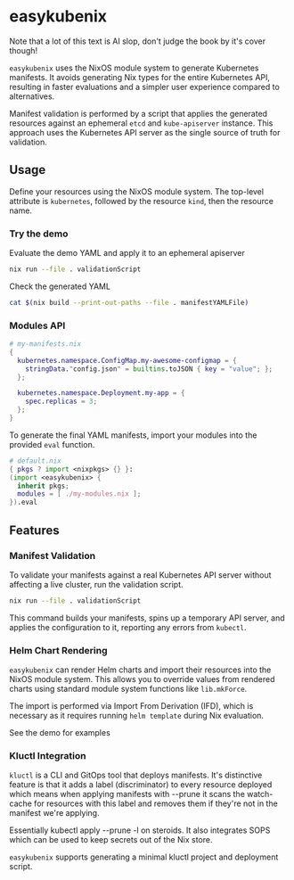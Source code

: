 # easykubenix
Note that a lot of this text is AI slop, don't judge the book by it's cover though!

`easykubenix` uses the NixOS module system to generate Kubernetes manifests. It
avoids generating Nix types for the entire Kubernetes API, resulting in faster
evaluations and a simpler user experience compared to alternatives.

Manifest validation is performed by a script that applies the generated
resources against an ephemeral `etcd` and `kube-apiserver` instance. This
approach uses the Kubernetes API server as the single source of truth for
validation.

## Usage
Define your resources using the NixOS module system. The top-level attribute
is `kubernetes`, followed by the resource `kind`, then the resource name.

### Try the demo
Evaluate the demo YAML and apply it to an ephemeral apiserver
```bash
nix run --file . validationScript
```
Check the generated YAML
```bash
cat $(nix build --print-out-paths --file . manifestYAMLFile)
```

### Modules API
```nix
# my-manifests.nix
{
  kubernetes.namespace.ConfigMap.my-awesome-configmap = {
    stringData."config.json" = builtins.toJSON { key = "value"; };
  };

  kubernetes.namespace.Deployment.my-app = {
    spec.replicas = 3;
  };
}
```

To generate the final YAML manifests, import your modules into the provided
`eval` function.

```nix
# default.nix
{ pkgs ? import <nixpkgs> {} }:
(import <easykubenix> {
  inherit pkgs;
  modules = [ ./my-modules.nix ];
}).eval
```

## Features

### Manifest Validation

To validate your manifests against a real Kubernetes API server without
affecting a live cluster, run the validation script.

```bash
nix run --file . validationScript
```

This command builds your manifests, spins up a temporary API server, and
applies the configuration to it, reporting any errors from `kubectl`.

### Helm Chart Rendering

`easykubenix` can render Helm charts and import their resources into the NixOS
module system. This allows you to override values from rendered charts using
standard module system functions like `lib.mkForce`.

The import is performed via Import From Derivation (IFD), which is necessary
as it requires running `helm template` during Nix evaluation.

See the demo for examples

### Kluctl Integration

`kluctl` is a CLI and GitOps tool that deploys manifests. It's distinctive
feature is that it adds a label (discriminator) to every resource deployed which
means when applying manifests with --prune it scans the watch-cache for resources
with this label and removes them if they're not in the manifest we're applying.

Essentially kubectl apply --prune -l on steroids. It also integrates SOPS
which can be used to keep secrets out of the Nix store.

`easykubenix` supports generating a minimal kluctl project and deployment script.
